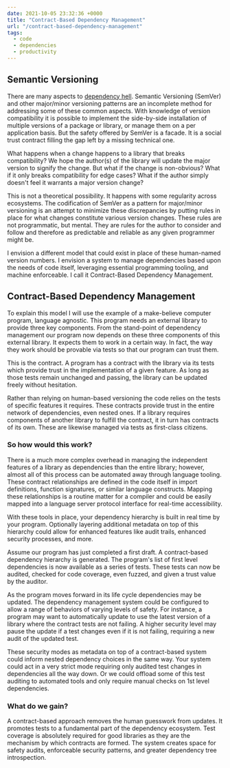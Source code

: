 ```yaml
---
date: 2021-10-05 23:32:36 +0000
title: "Contract-Based Dependency Management"
url: "/contract-based-dependency-management"
tags:
  - code
  - dependencies
  - productivity
---
```


## Semantic Versioning

There are many aspects to [dependency hell](https://en.wikipedia.org/wiki/Dependency_hell). Semantic
Versioning (SemVer) and other major/minor versioning patterns are an incomplete method for addressing some of these
common aspects. With knowledge of version compatibility it is possible to implement the side-by-side installation of
multiple versions of a package or library, or manage them on a per application basis. But the safety offered by SemVer
is a facade. It is a social trust contract filling the gap left by a missing technical one.

What happens when a change happens to a library that breaks compatibility? We hope the author(s) of the library will
update the major version to signify the change. But what if the change is non-obvious? What if it only breaks
compatibility for edge cases? What if the author simply doesn't feel it warrants a major version change?

This is not a theoretical possibility. It happens with some regularity across ecosystems. The codification of SemVer as
a pattern for major/minor versioning is an attempt to minimize these discrepancies by putting rules in place for what
changes constitute various version changes. These rules are not programmatic, but mental. They are rules for the author
to consider and follow and therefore as predictable and reliable as any given programmer might be.

I envision a different model that could exist in place of these human-named version numbers. I envision a system to
manage dependencies based upon the needs of code itself, leveraging essential programming tooling, and machine
enforceable. I call it Contract-Based Dependency Management.

## Contract-Based Dependency Management

To explain this model I will use the example of a make-believe computer program, language agnostic. This program
needs an external library to provide three key components. From the stand-point of dependency management our program
now depends on these three components of this external library. It expects them to work in a certain way. In fact, the
way they work should be provable via tests so that our program can trust them.

This is the contract. A program has a contract with the library via its tests which provide trust in the implementation
of a given feature. As long as those tests remain unchanged and passing, the library can be updated freely without
hesitation.

Rather than relying on human-based versioning the code relies on the tests of specific features it requires. These
contracts provide trust in the entire network of dependencies, even nested ones. If a library requires components of
another library to fulfill the contract, it in turn has contracts of its own. These are likewise managed via tests as
first-class citizens.

### So how would this work?

There is a much more complex overhead in managing the independent features of a library as dependencies than the entire
library; however, almost all of this process can be automated away through language tooling. These contract
relationships are defined in the code itself in import definitions, function signatures, or similar language constructs.
Mapping these relationships is a routine matter for a compiler and could be easily mapped into a language server
protocol interface for real-time accessibility.

With these tools in place, your dependency hierarchy is built in real time by your program. Optionally layering
additional metadata on top of this hierarchy could allow for enhanced features like audit trails, enhanced security
processes, and more.

Assume our program has just completed a first draft. A contract-based dependency hierarchy is generated. The program's
list of first level dependencies is now available as a series of tests. These tests can now be audited, checked for code
coverage, even fuzzed, and given a trust value by the auditor.

As the program moves forward in its life cycle dependencies may be updated. The dependency management system could be
configured to allow a range of behaviors of varying levels of safety. For instance, a program may want to automatically
update to use the latest version of a library where the contract tests are not failing. A higher security level may
pause the update if a test changes even if it is not failing, requiring a new audit of the updated test.

These security modes as metadata on top of a contract-based system could inform nested dependency choices in the same
way. Your system could act in a very strict mode requiring only audited test changes in dependencies all the way down.
Or we could offload some of this test auditing to automated tools and only require manual checks on 1st level
dependencies.

### What do we gain?

A contract-based approach removes the human guesswork from updates. It promotes tests to a fundamental part of the
dependency ecosystem. Test coverage is absolutely required for good libraries as they are the mechanism by which
contracts are formed. The system creates space for safety audits, enforceable security patterns, and greater dependency
tree introspection.


<!--  vim: set shiftwidth=4 tabstop=4 expandtab: -->
